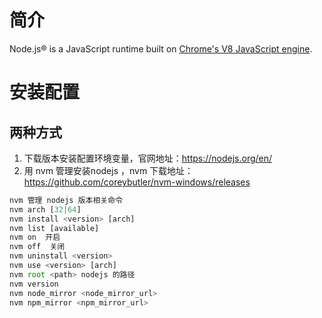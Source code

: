 # 简介

Node.js® is a JavaScript runtime built on [Chrome's V8 JavaScript engine](https://v8.dev/).

# 安装配置

## 	两种方式

1. 下载版本安装配置环境变量，官网地址：https://nodejs.org/en/
2. 用 nvm 管理安装nodejs ，nvm 下载地址：https://github.com/coreybutler/nvm-windows/releases

```javascript
nvm 管理 nodejs 版本相关命令
nvm arch [32|64] 
nvm install <version> [arch]
nvm list [available]
nvm on  开启
nvm off  关闭
nvm uninstall <version>
nvm use <version> [arch]
nvm root <path> nodejs 的路径
nvm version
nvm node_mirror <node_mirror_url>
nvm npm_mirror <npm_mirror_url>
```

